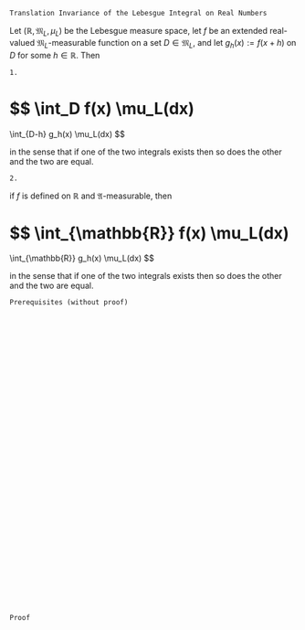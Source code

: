 ```
Translation Invariance of the Lebesgue Integral on Real Numbers
```
Let $(\mathbb{R}, \mathfrak{M}_L, \mu_L)$ be the Lebesgue measure space,
let $f$ be an extended real-valued $\mathfrak{M}_L$-measurable function on a set $D\in\mathfrak{M}_L$, and let $g_h(x):=f(x+h)$ on $D$ for some $h \in \mathbb{R}$. Then

`1.`

$$
\int_D f(x) \mu_L(dx)
=
\int_{D-h} g_h(x) \mu_L(dx)
$$

in the sense that if one of the two integrals exists then so does the other and the two are equal.

`2.`

if $f$ is defined on $\mathbb{R}$ and $\mathfrak{A}$-measurable, then

$$
\int_{\mathbb{R}} f(x) \mu_L(dx)
=
\int_{\mathbb{R}} g_h(x) \mu_L(dx)
$$

in the sense that if one of the two integrals exists then so does the other and the two are equal.

```
Prerequisites (without proof)
```

<br>
<br>
<br>
<br>
<br>
<br>
<br>
<br>
<br>
<br>
<br>
<br>
<br>
<br>
<br>
<br>
<br>
<br>
<br>
<br>
<br>
<br>
<br>
<br>
<br>
<br>
<br>
<br>
<br>
<br>


```
Proof
```
